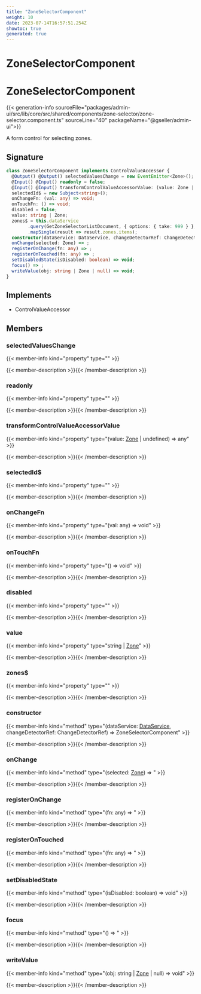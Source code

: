```yaml
---
title: "ZoneSelectorComponent"
weight: 10
date: 2023-07-14T16:57:51.254Z
showtoc: true
generated: true
---
```

<!-- This file was generated from the Vendure source. Do not modify. Instead, re-run the "docs:build" script -->

# ZoneSelectorComponent
<div class="symbol">


# ZoneSelectorComponent

{{< generation-info sourceFile="packages/admin-ui/src/lib/core/src/shared/components/zone-selector/zone-selector.component.ts" sourceLine="40" packageName="@gseller/admin-ui">}}

A form control for selecting zones.

## Signature

```TypeScript
class ZoneSelectorComponent implements ControlValueAccessor {
  @Output() @Output() selectedValuesChange = new EventEmitter<Zone>();
  @Input() @Input() readonly = false;
  @Input() @Input() transformControlValueAccessorValue: (value: Zone | undefined) => any = value => value?.id;
  selectedId$ = new Subject<string>();
  onChangeFn: (val: any) => void;
  onTouchFn: () => void;
  disabled = false;
  value: string | Zone;
  zones$ = this.dataService
        .query(GetZoneSelectorListDocument, { options: { take: 999 } }, 'cache-first')
        .mapSingle(result => result.zones.items);
  constructor(dataService: DataService, changeDetectorRef: ChangeDetectorRef)
  onChange(selected: Zone) => ;
  registerOnChange(fn: any) => ;
  registerOnTouched(fn: any) => ;
  setDisabledState(isDisabled: boolean) => void;
  focus() => ;
  writeValue(obj: string | Zone | null) => void;
}
```
## Implements

 * ControlValueAccessor


## Members

### selectedValuesChange

{{< member-info kind="property" type=""  >}}

{{< member-description >}}{{< /member-description >}}

### readonly

{{< member-info kind="property" type=""  >}}

{{< member-description >}}{{< /member-description >}}

### transformControlValueAccessorValue

{{< member-info kind="property" type="(value: <a href='/typescript-api/entities/zone#zone'>Zone</a> | undefined) =&#62; any"  >}}

{{< member-description >}}{{< /member-description >}}

### selectedId$

{{< member-info kind="property" type=""  >}}

{{< member-description >}}{{< /member-description >}}

### onChangeFn

{{< member-info kind="property" type="(val: any) =&#62; void"  >}}

{{< member-description >}}{{< /member-description >}}

### onTouchFn

{{< member-info kind="property" type="() =&#62; void"  >}}

{{< member-description >}}{{< /member-description >}}

### disabled

{{< member-info kind="property" type=""  >}}

{{< member-description >}}{{< /member-description >}}

### value

{{< member-info kind="property" type="string | <a href='/typescript-api/entities/zone#zone'>Zone</a>"  >}}

{{< member-description >}}{{< /member-description >}}

### zones$

{{< member-info kind="property" type=""  >}}

{{< member-description >}}{{< /member-description >}}

### constructor

{{< member-info kind="method" type="(dataService: <a href='/admin-ui-api/providers/data-service#dataservice'>DataService</a>, changeDetectorRef: ChangeDetectorRef) => ZoneSelectorComponent"  >}}

{{< member-description >}}{{< /member-description >}}

### onChange

{{< member-info kind="method" type="(selected: <a href='/typescript-api/entities/zone#zone'>Zone</a>) => "  >}}

{{< member-description >}}{{< /member-description >}}

### registerOnChange

{{< member-info kind="method" type="(fn: any) => "  >}}

{{< member-description >}}{{< /member-description >}}

### registerOnTouched

{{< member-info kind="method" type="(fn: any) => "  >}}

{{< member-description >}}{{< /member-description >}}

### setDisabledState

{{< member-info kind="method" type="(isDisabled: boolean) => void"  >}}

{{< member-description >}}{{< /member-description >}}

### focus

{{< member-info kind="method" type="() => "  >}}

{{< member-description >}}{{< /member-description >}}

### writeValue

{{< member-info kind="method" type="(obj: string | <a href='/typescript-api/entities/zone#zone'>Zone</a> | null) => void"  >}}

{{< member-description >}}{{< /member-description >}}


</div>
